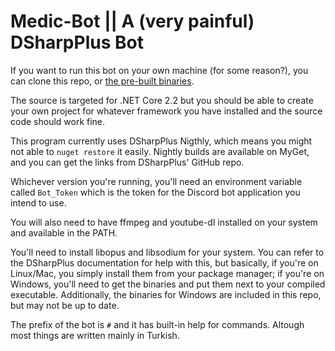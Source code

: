 # Medic-Bot || A (very painful) DSharpPlus Bot
If you want to run this bot on your own machine (for some reason?), you can clone this repo, or [the pre-built binaries](https://github.com/Mmedic23/MedicBotCoreReleases).

The source is targeted for .NET Core 2.2 but you should be able to create your own project for whatever framework you have installed and the source code should work fine.

This program currently uses DSharpPlus Nigthly, which means you might not able to `nuget restore` it easily. Nightly builds are available on MyGet, and you can get the links from DSharpPlus' GitHub repo.

Whichever version you're running, you'll need an environment variable called `Bot_Token` which is the token for the Discord bot application you intend to use.

You will also need to have ffmpeg and youtube-dl installed on your system and available in the PATH.

You'll need to install libopus and libsodium for your system. You can refer to the DSharpPlus documentation for help with this, but basically, if you're on Linux/Mac, you simply install them from your package manager; if you're on Windows, you'll need to get the binaries and put them next to your compiled executable. Additionally, the binaries for Windows are included in this repo, but may not be up to date.

The prefix of the bot is `#` and it has built-in help for commands. Altough most things are written mainly in Turkish.
